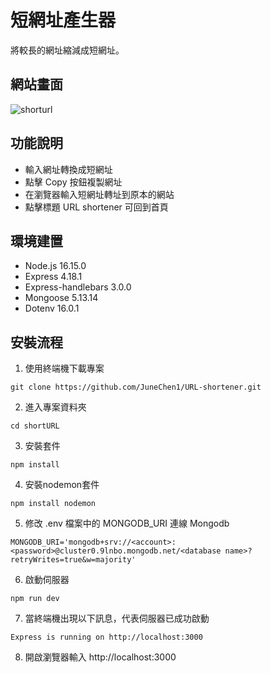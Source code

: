 # 短網址產生器
將較長的網址縮減成短網址。
## 網站畫面
![shorturl](https://user-images.githubusercontent.com/103798145/171141619-5682222b-600c-4716-abf8-fea83a3a4837.jpg)
## 功能說明
+ 輸入網址轉換成短網址
+ 點擊 Copy 按鈕複製網址
+ 在瀏覽器輸入短網址轉址到原本的網站
+ 點擊標題 URL shortener 可回到首頁
## 環境建置
+ Node.js 16.15.0
+ Express 4.18.1
+ Express-handlebars 3.0.0
+ Mongoose 5.13.14
+ Dotenv 16.0.1
## 安裝流程
1. 使用終端機下載專案
```
git clone https://github.com/JuneChen1/URL-shortener.git
```
2. 進入專案資料夾
```
cd shortURL
```
3. 安裝套件
```
npm install
```
4. 安裝nodemon套件
```
npm install nodemon
```
5. 修改 .env 檔案中的 MONGODB_URI 連線 Mongodb
```
MONGODB_URI='mongodb+srv://<account>:<password>@cluster0.9lnbo.mongodb.net/<database name>?retryWrites=true&w=majority'
```
6. 啟動伺服器
```
npm run dev
```
7. 當終端機出現以下訊息，代表伺服器已成功啟動
```
Express is running on http://localhost:3000
```
8. 開啟瀏覽器輸入 http://localhost:3000
